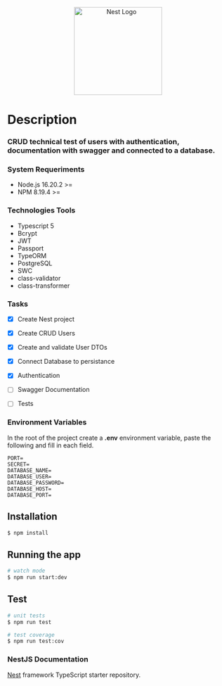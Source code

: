 <p align="center">
  <a href="http://nestjs.com/" target="blank"><img src="https://nestjs.com/img/logo-small.svg" width="200" alt="Nest Logo" /></a>
</p>

[circleci-image]: https://img.shields.io/circleci/build/github/nestjs/nest/master?token=abc123def456
[circleci-url]: https://circleci.com/gh/nestjs/nest

# Description

### CRUD technical test of users with authentication, documentation with swagger and connected to a database.

### System Requeriments
- Node.js 16.20.2 >=
- NPM 8.19.4 >=

### Technologies Tools
- Typescript 5
- Bcrypt
- JWT
- Passport
- TypeORM
- PostgreSQL
- SWC
- class-validator
- class-transformer

### Tasks
- [x] Create Nest project
- [x] Create CRUD Users
- [x] Create and validate User DTOs
- [x] Connect Database to persistance
- [x] Authentication
- [ ] Swagger Documentation
- [ ] Tests


### Environment Variables
In the root of the project create a __.env__ environment variable, paste the following and fill in each field.

``` env
PORT=
SECRET=
DATABASE_NAME=
DATABASE_USER=
DATABASE_PASSWORD=
DATABASE_HOST=
DATABASE_PORT=
```


## Installation

```bash
$ npm install
```

## Running the app

```bash
# watch mode
$ npm run start:dev
```

## Test

```bash
# unit tests
$ npm run test

# test coverage
$ npm run test:cov
```

### NestJS Documentation
[Nest](https://github.com/nestjs/nest) framework TypeScript starter repository.
